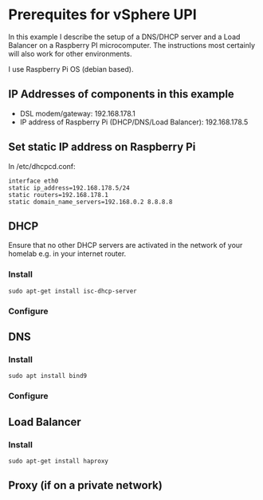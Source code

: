 # Prerequites for vSphere UPI

In this example I describe the setup of a DNS/DHCP server and a Load Balancer on a Raspberry PI microcomputer. The instructions most certainly will also work for other environments.

I use Raspberry Pi OS (debian based).

## IP Addresses of components in this example
* DSL modem/gateway: 192.168.178.1
* IP address of Raspberry Pi (DHCP/DNS/Load Balancer): 192.168.178.5

## Set static IP address on Raspberry Pi
In /etc/dhcpcd.conf:
```
interface eth0
static ip_address=192.168.178.5/24
static routers=192.168.178.1
static domain_name_servers=192.168.0.2 8.8.8.8
```

## DHCP
Ensure that no other DHCP servers are activated in the network of your homelab e.g. in your internet router.

### Install

```
sudo apt-get install isc-dhcp-server
```




### Configure

## DNS

### Install

```
sudo apt install bind9
```

### Configure

## Load Balancer

### Install

```
sudo apt-get install haproxy
```


## Proxy (if on a private network)
